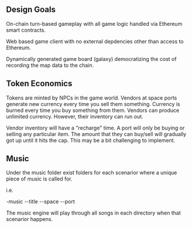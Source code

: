 ## Design Goals

On-chain turn-based gameplay with all game logic handled via Ethereum smart contracts.

Web based game client with no external depdencies other than access to Ethereum.

Dynamically generated game board (galaxy) democratizing the cost of recording the map data to the chain.

## Token Economics

Tokens are minted by NPCs in the game world. Vendors at space ports generate new currency every time you sell them something. Currency is burned every time you buy something from them. Vendors can produce unlimited currency. However, their inventory can run out.

Vendor inventory will have a "recharge" time. A port will only be buying or selling any particular item. The amount that they can buy/sell will gradually got up until it hits the cap. This may be a bit challenging to implement.

## Music

Under the music folder exist folders for each scenarior where a unique piece of music is called for.

i.e.

-music
--title
--space
--port

The music engine will play through all songs in each directory when that scenarior happens.